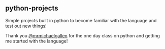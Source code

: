 ## python-projects
Simple projects built in python to become familiar with the language and test out new things!

Thank you [@mrmichaelgallen](https://github.com/mrmichaelgallen/) for the one day class on python and getting me started with the language!
